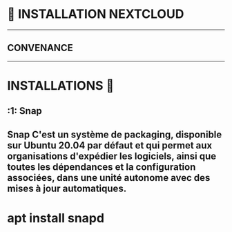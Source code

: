 # :pushpin: INSTALLATION NEXTCLOUD

---
## CONVENANCE

---

# INSTALLATIONS :round_pushpin: 

## :1: Snap
**Snap** C'est un système de packaging, disponible sur Ubuntu 20.04 par défaut et qui permet aux organisations d'expédier les logiciels, ainsi que toutes les dépendances et la configuration associées, dans une unité autonome avec des mises à jour automatiques.
--- 

# apt install snapd
